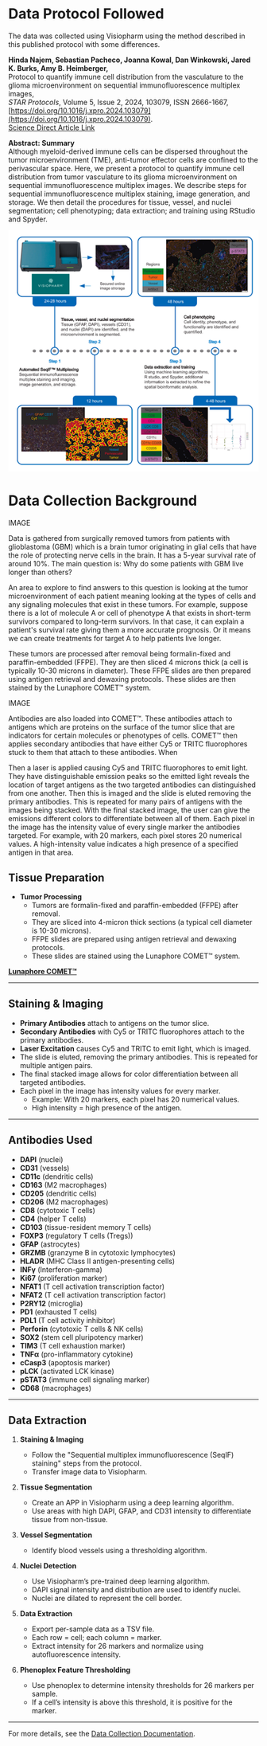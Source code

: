 # Data Protocol Followed
The data was collected using Visiopharm using the method described in this published protocol with some differences.

**Hinda Najem, Sebastian Pacheco, Joanna Kowal, Dan Winkowski, Jared K. Burks, Amy B. Heimberger,**  
Protocol to quantify immune cell distribution from the vasculature to the glioma microenvironment on sequential immunofluorescence multiplex images,  
*STAR Protocols*, Volume 5, Issue 2, 2024, 103079, ISSN 2666-1667, [https://doi.org/10.1016/j.xpro.2024.103079](https://doi.org/10.1016/j.xpro.2024.103079).  
[Science Direct Article Link](https://www.sciencedirect.com/science/article/pii/S2666166724002442)

**Abstract: Summary**  
Although myeloid-derived immune cells can be dispersed throughout the tumor microenvironment (TME), anti-tumor effector cells are confined to the perivascular space. Here, we present a protocol to quantify immune cell distribution from tumor vasculature to its glioma microenvironment on sequential immunofluorescence multiplex images. We describe steps for sequential immunofluorescence multiplex staining, image generation, and storage. We then detail the procedures for tissue, vessel, and nuclei segmentation; cell phenotyping; data extraction; and training using RStudio and Spyder.

![LTSvsSTS-Abstract](/docs/images/LTSvsSTS-Abstract.png)
# Data Collection Background

IMAGE

Data is gathered from surgically removed tumors from patients with glioblastoma (GBM) which is a brain tumor originating in glial cells that have the role of protecting nerve cells in the brain. It has a 5-year survival rate of around 10%.  The main question is: Why do some patients with GBM live longer than others? 

An area to explore to find answers to this question is looking at the tumor microenvironment of each patient meaning looking at the types of cells and any signaling molecules that exist in these tumors. For example, suppose there is a lot of molecule A or cell of phenotype A that exists in short-term survivors compared to long-term survivors. In that case, it can explain a patient's survival rate giving them a more accurate prognosis. Or it means we can create treatments for target A to help patients live longer.

These tumors are processed after removal being formalin-fixed and paraffin-embedded (FFPE). They are then sliced 4 microns thick (a cell is typically 10-30 microns in diameter). These FFPE slides are then prepared using antigen retrieval and dewaxing protocols. These slides are then stained by the Lunaphore COMET™ system.

IMAGE

Antibodies are also loaded into COMET™. These antibodies attach to antigens which are proteins on the surface of the tumor slice that are indicators for certain molecules or phenotypes of cells. COMET™ then applies secondary antibodies that have either Cy5 or TRITC fluorophores stuck to them that attach to these antibodies. When 

Then a laser is applied causing Cy5 and TRITC fluorophores to emit light. They have distinguishable emission peaks so the emitted light reveals the location of target antigens as the two targeted antibodies can distinguished from one another. Then this is imaged and the slide is eluted removing the primary antibodies. This is repeated for many pairs of antigens with the images being stacked. With the final stacked image, the user can give the emissions different colors to differentiate between all of them.
Each pixel in the image has the intensity value of every single marker the antibodies targeted. For example, with 20 markers, each pixel stores 20 numerical values. A high-intensity value indicates a high presence of a specified antigen in that area. 



## Tissue Preparation

* **Tumor Processing**  
  - Tumors are formalin-fixed and paraffin-embedded (FFPE) after removal.  
  - They are sliced into 4-micron thick sections (a typical cell diameter is 10-30 microns).  
  - FFPE slides are prepared using antigen retrieval and dewaxing protocols.  
  - These slides are stained using the Lunaphore COMET™ system.

**[Lunaphore COMET™](https://lunaphore.com/products/comet/)**

---

## Staining & Imaging

* **Primary Antibodies** attach to antigens on the tumor slice.  
* **Secondary Antibodies** with Cy5 or TRITC fluorophores attach to the primary antibodies.  
* **Laser Excitation** causes Cy5 and TRITC to emit light, which is imaged.  
* The slide is eluted, removing the primary antibodies. This is repeated for multiple antigen pairs.  
* The final stacked image allows for color differentiation between all targeted antibodies.  
* Each pixel in the image has intensity values for every marker.  
  - Example: With 20 markers, each pixel has 20 numerical values.  
  - High intensity = high presence of the antigen.

---

## Antibodies Used

* **DAPI** (nuclei)  
* **CD31** (vessels)  
* **CD11c** (dendritic cells)  
* **CD163** (M2 macrophages)  
* **CD205** (dendritic cells)  
* **CD206** (M2 macrophages)  
* **CD8** (cytotoxic T cells)  
* **CD4** (helper T cells)  
* **CD103** (tissue-resident memory T cells)  
* **FOXP3** (regulatory T cells (Tregs))  
* **GFAP** (astrocytes)  
* **GRZMB** (granzyme B in cytotoxic lymphocytes)  
* **HLADR** (MHC Class II antigen-presenting cells)  
* **INFγ** (Interferon-gamma)  
* **Ki67** (proliferation marker)  
* **NFAT1** (T cell activation transcription factor)  
* **NFAT2** (T cell activation transcription factor)  
* **P2RY12** (microglia)  
* **PD1** (exhausted T cells)  
* **PDL1** (T cell activity inhibitor)  
* **Perforin** (cytotoxic T cells & NK cells)  
* **SOX2** (stem cell pluripotency marker)  
* **TIM3** (T cell exhaustion marker)  
* **TNFα** (pro-inflammatory cytokine)  
* **cCasp3** (apoptosis marker)  
* **pLCK** (activated LCK kinase)  
* **pSTAT3** (immune cell signaling marker)  
* **CD68** (macrophages)  

---

## Data Extraction

1. **Staining & Imaging**  
   - Follow the "Sequential multiplex immunofluorescence (SeqIF) staining" steps from the protocol.  
   - Transfer image data to Visiopharm.

2. **Tissue Segmentation**  
   - Create an APP in Visiopharm using a deep learning algorithm.  
   - Use areas with high DAPI, GFAP, and CD31 intensity to differentiate tissue from non-tissue.  

3. **Vessel Segmentation**  
   - Identify blood vessels using a thresholding algorithm.  

4. **Nuclei Detection**  
   - Use Visiopharm’s pre-trained deep learning algorithm.  
   - DAPI signal intensity and distribution are used to identify nuclei.  
   - Nuclei are dilated to represent the cell border.

5. **Data Extraction**  
   - Export per-sample data as a TSV file.  
   - Each row = cell; each column = marker.  
   - Extract intensity for 26 markers and normalize using autofluorescence intensity.  

6. **Phenoplex Feature Thresholding**  
   - Use phenoplex to determine intensity thresholds for 26 markers per sample.  
   - If a cell’s intensity is above this threshold, it is positive for the marker.  

---


For more details, see the [Data Collection Documentation](./docs/data_collection.md).


